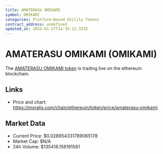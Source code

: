 ```yaml
---
title: AMATERASU OMIKAMI
symbol: OMIKAMI
categories: Platform-Based Utility Tokens
contract_address: undefined
updated_at: 2025-01-27T14:35:12.353Z
---
```


# AMATERASU OMIKAMI (OMIKAMI)
The [AMATERASU OMIKAMI token](https://moralis.com/chain/ethereum/token/price/amaterasu-omikami) is trading live on the ethereum blockchain.

## Links
- Price and chart: https://moralis.com/chain/ethereum/token/price/amaterasu-omikami

## Market Data
- Current Price: $0.028954331789065178
- Market Cap: $N/A
- 24h Volume: $135418.158191581

